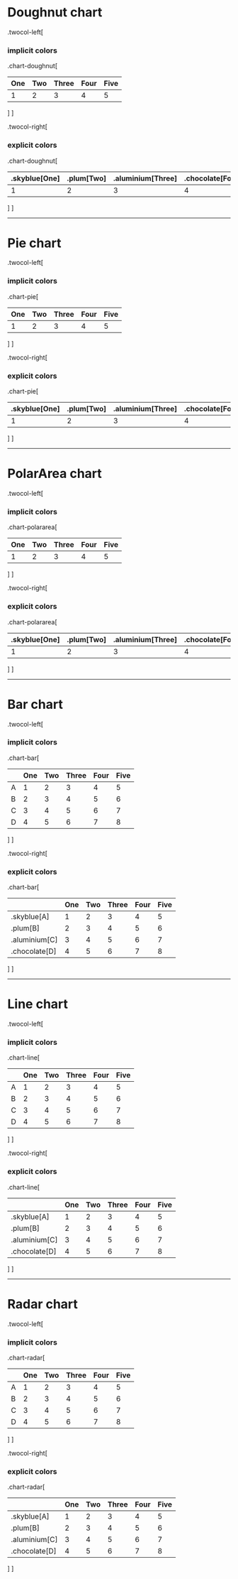 # Doughnut chart

.twocol-left[
### implicit colors

.chart-doughnut[

| One | Two | Three | Four | Five |
|-----|-----|-------|------|------|
| 1   | 2   | 3     | 4    | 5    |
]
]

.twocol-right[
### explicit colors

.chart-doughnut[

| .skyblue[One] | .plum[Two] | .aluminium[Three] | .chocolate[Four] | .butter[Five] |
|---------------|------------|-------------------|------------------|---------------|
| 1             | 2          | 3                 | 4                | 5             |
]
]

---
# Pie chart

.twocol-left[
### implicit colors

.chart-pie[

| One | Two | Three | Four | Five |
|-----|-----|-------|------|------|
| 1   | 2   | 3     | 4    | 5    |
]
]

.twocol-right[
### explicit colors

.chart-pie[

| .skyblue[One] | .plum[Two] | .aluminium[Three] | .chocolate[Four] | .butter[Five] |
|---------------|------------|-------------------|------------------|---------------|
| 1             | 2          | 3                 | 4                | 5             |
]
]

---
# PolarArea chart

.twocol-left[
### implicit colors

.chart-polararea[

| One | Two | Three | Four | Five |
|-----|-----|-------|------|------|
| 1   | 2   | 3     | 4    | 5    |
]
]

.twocol-right[
### explicit colors

.chart-polararea[

| .skyblue[One] | .plum[Two] | .aluminium[Three] | .chocolate[Four] | .butter[Five] |
|---------------|------------|-------------------|------------------|---------------|
| 1             | 2          | 3                 | 4                | 5             |
]
]

---
# Bar chart

.twocol-left[
### implicit colors

.chart-bar[

|   | One | Two | Three | Four | Five |
|---|-----|-----|-------|------|------|
| A | 1   | 2   | 3     | 4    | 5    |
| B | 2   | 3   | 4     | 5    | 6    |
| C | 3   | 4   | 5     | 6    | 7    |
| D | 4   | 5   | 6     | 7    | 8    |
]
]

.twocol-right[
### explicit colors

.chart-bar[

|               | One | Two | Three | Four | Five |
|---------------|-----|-----|-------|------|------|
| .skyblue[A]   | 1   | 2   | 3     | 4    | 5    |
| .plum[B]      | 2   | 3   | 4     | 5    | 6    |
| .aluminium[C] | 3   | 4   | 5     | 6    | 7    |
| .chocolate[D] | 4   | 5   | 6     | 7    | 8    |
]
]

---
# Line chart

.twocol-left[
### implicit colors

.chart-line[

|   | One | Two | Three | Four | Five |
|---|-----|-----|-------|------|------|
| A | 1   | 2   | 3     | 4    | 5    |
| B | 2   | 3   | 4     | 5    | 6    |
| C | 3   | 4   | 5     | 6    | 7    |
| D | 4   | 5   | 6     | 7    | 8    |
]
]

.twocol-right[
### explicit colors

.chart-line[

|               | One | Two | Three | Four | Five |
|---------------|-----|-----|-------|------|------|
| .skyblue[A]   | 1   | 2   | 3     | 4    | 5    |
| .plum[B]      | 2   | 3   | 4     | 5    | 6    |
| .aluminium[C] | 3   | 4   | 5     | 6    | 7    |
| .chocolate[D] | 4   | 5   | 6     | 7    | 8    |
]
]

---
# Radar chart

.twocol-left[
### implicit colors

.chart-radar[

|   | One | Two | Three | Four | Five |
|---|-----|-----|-------|------|------|
| A | 1   | 2   | 3     | 4    | 5    |
| B | 2   | 3   | 4     | 5    | 6    |
| C | 3   | 4   | 5     | 6    | 7    |
| D | 4   | 5   | 6     | 7    | 8    |
]
]

.twocol-right[
### explicit colors

.chart-radar[

|               | One | Two | Three | Four | Five |
|---------------|-----|-----|-------|------|------|
| .skyblue[A]   | 1   | 2   | 3     | 4    | 5    |
| .plum[B]      | 2   | 3   | 4     | 5    | 6    |
| .aluminium[C] | 3   | 4   | 5     | 6    | 7    |
| .chocolate[D] | 4   | 5   | 6     | 7    | 8    |
]
]